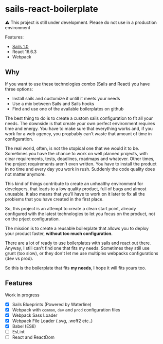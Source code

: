 # sails-react-boilerplate

:warning: This project is still under development. Please do not use in
a production environment

Features:
* [Sails 1.0](https://sailsjs.com)
* React 16.6.3
* Webpack

## Why
If you want to use these technologies combo (Sails and React)
you have three options:

* Install sails and customize it untill it meets your needs
* Use a mix between Sails and Sails hooks
* Find and use one of the available boilerplates on github

The best thing to do is to create a custom sails configuration to fit all your
needs. The downside is that create your own perfect environment requires time
and energy. You have to make sure that everything works and, if you work for a web
agency, you propbably can't waste that amount of time in configuration.

The real world, often, is not the utopical one that we would it to be.
Sometimes you have the chance to work on well planned projects, with clear
requirements, tests, deadlines, roadmaps and whatever.
Other times, the project requirements aren't even written. You have to install
the product in no time and every day you work in rush.
Suddenly the code quality does not matter anymore.

This kind of things contribute to create an unhealthy environment for developers,
that leads to a low quality product, full of bugs and almost unusable.
It also means that you'll have to work on it later to fix all the problems that
you have created in the first place.

So, this project is an attempt to create a clean start point, already configured
with the latest technologies to let you focus on the product, not on the
prject configuration.

The mission is to create a reusable boilerplate that allows you to deploy your
product faster, **without too much configuration**.

There are a lot of ready to use boilerplates with sails and react out there.
Anyway, I still can't find one that fits my needs.
Sometimes they still use grunt (too slow), or they don't let me use multiples
webpacks configurations (dev vs prod).

So this is the boilerplate that fits **my needs**, I hope it will fits yours too.

## Features
Work in progress

* [x] Sails Blueprints (Powered by Waterline)
* [x] Webpack with `common`, `dev` and `prod` configuration files
* [x] Webpack Sass Loader
* [x] Webpack File Loader (.svg, .woff2 etc..)
* [x] Babel (ES6)
* [ ] EsLint
* [ ] React and ReactDom

